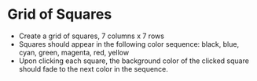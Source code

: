 # Grid of Squares

- Create a grid of squares, 7 columns x 7 rows
- Squares should appear in the following color sequence: black, blue, cyan, green, magenta, red, yellow
- Upon clicking each square, the background color of the clicked square should fade to the next color in the sequence.
